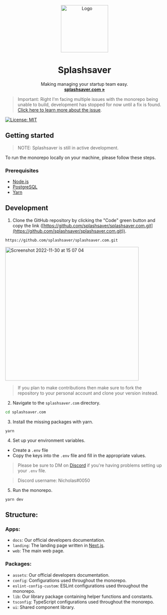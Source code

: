 <p align="center">
<p align="center">
<img width="150" height="150" src="https://github.com/splashsaver/splashsaver.com/blob/main/packages/assets/GradientLogo.png" alt="Logo">
</p>
<h1 align="center"><b>Splashsaver</b></h1>
<p align="center">Making managing your startup team easy.
<br />
<a href="https://www.splashsaver.com/" target="_blank"><strong>splashsaver.com »</strong></a>
</p>
</p>

> Important: Right I'm facing multiple issues with the monorepo being unable to build, development has stopped for now until a fix is found. [Click here to learn more about the issue](https://github.com/vercel/next.js/discussions/43577).

[![License: MIT](https://img.shields.io/badge/License-MIT-yellow.svg)](https://opensource.org/licenses/MIT)

## Getting started

> NOTE: Splashsaver is still in active development.

To run the monorepo locally on your machine, please follow these steps.

### Prerequisites

- [Node.js](https://nodejs.org/)
- [PostgreSQL](https://www.postgresql.org/)
- [Yarn](https://yarnpkg.com/)

## Development

1. Clone the GitHub repository by clicking the "Code" green button and copy the link ([https://github.com/splashsaver/splashsaver.com.git](https://github.com/splashsaver/splashsaver.com.git)).

```
https://github.com/splashsaver/splashsaver.com.git
```

<img width="424" alt="Screenshot 2022-11-30 at 15 07 04" src="https://user-images.githubusercontent.com/101022772/204834012-a4f43f9a-a78a-4a67-9861-a6c88773fcfb.png">

> If you plan to make contributions then make sure to fork the repository to your personal account and clone your version instead.

2. Navigate to the `splashsaver.com` directory.

```sh
cd splashsaver.com
```

3. Install the missing packages with yarn.

```
yarn
```

4. Set up your environment variables.

- Create a `.env` file
- Copy the keys into the `.env` file and fill in the appropriate values.

> Please be sure to DM on [Discord](https://discord.com/) if you're having problems setting up your `.env` file.

> Discord username: Nicholas#0050

5. Run the monorepo.

```
yarn dev
```

## Structure:

### Apps:

- `docs`: Our official developers documentation.
- `landing`: The landing page written in [Next.js](https://nextjs.org/).
- `web`: The main web page.

### Packages:

- `assets`: Our official developers documentation.
- `config`: Configurations used throughout the monorepo.
- `eslint-config-custom`: ESLint configurations used throughout the monorepo.
- `lib`: Our library package containing helper functions and constants.
- `tsconfig`: TypeScript configurations used throughout the monorepo.
- `ui`: Shared component library.
